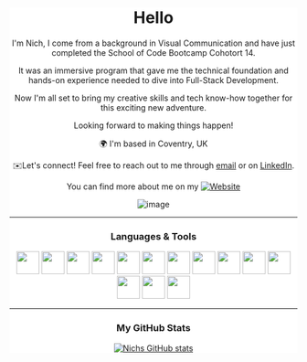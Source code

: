 
<div align="center" style="background-color: white;">
 <h1 align="center">Hello</h1>

 


I'm Nich, I come from a background in Visual Communication and have just completed the School of Code Bootcamp Cohotort 14.

It was an immersive program that gave me the technical foundation and hands-on experience needed to dive into Full-Stack Development.

Now I'm all set to bring my creative skills and tech know-how together for this exciting new adventure.

Looking forward to making things happen! <br>

🌍 I'm based in Coventry, UK <br>

✉️Let's connect! Feel free to reach out to me through [email](mailto:nmjhorishny@gmail.com) or on [LinkedIn](https://www.linkedin.com/in/nichhorishny/).

You can find more about me on my [![Website](https://img.shields.io/badge/Website-<COLOR>.svg)](https://www.nhorishny.dev/)


 
![image](https://www.codewars.com/users/n335h/badges/micro) </span>
<hr>
<h3 align="center"> Languages & Tools </h3>

<p align="center"> 

<img src="https://cdn.jsdelivr.net/gh/devicons/devicon/icons/html5/html5-original-wordmark.svg" width="40" height="40">
<img src="https://cdn.jsdelivr.net/gh/devicons/devicon/icons/css3/css3-original-wordmark.svg" width="40" height="40">
<img src="https://cdn.jsdelivr.net/gh/devicons/devicon/icons/javascript/javascript-original.svg"  width="40" height="40">
 <img src="https://cdn.jsdelivr.net/gh/devicons/devicon/icons/typescript/typescript-original.svg"  width="40" height="40">
 <img src="https://cdn.jsdelivr.net/gh/devicons/devicon/icons/react/react-original.svg"   width="40" height="40">
   <img src="https://cdn.jsdelivr.net/gh/devicons/devicon/icons/express/express-original.svg"  width="40" height="40">
   <img src="https://cdn.jsdelivr.net/gh/devicons/devicon/icons/postgresql/postgresql-original.svg"  width="40" height="40">
<img src="https://cdn.jsdelivr.net/gh/devicons/devicon/icons/git/git-original.svg"  width="40" height="40"> 
<img src="https://cdn.jsdelivr.net/gh/devicons/devicon/icons/jest/jest-plain.svg" width="40" height="40">
<img src="https://cdn.jsdelivr.net/gh/devicons/devicon/icons/nodejs/nodejs-original.svg"  width="40" height="40"> 
<img src="https://cdn.jsdelivr.net/gh/devicons/devicon/icons/figma/figma-original.svg"  width="40" height="40">
<img src="https://cdn.jsdelivr.net/gh/devicons/devicon/icons/premierepro/premierepro-original.svg"  width="40" height="40">
<img src="https://cdn.jsdelivr.net/gh/devicons/devicon/icons/photoshop/photoshop-plain.svg" width="40" height="40">
<img src="https://cdn.jsdelivr.net/gh/devicons/devicon/icons/visualstudio/visualstudio-plain.svg"  width="40" height="40">
</p>
<hr>
<h3 align="center">My GitHub Stats</h3>

<div align="center">
 
[![Nichs GitHub stats](https://github-readme-stats.vercel.app/api?username=n335h)](https://github.com/n335h/github-readme-stats)

</div>
